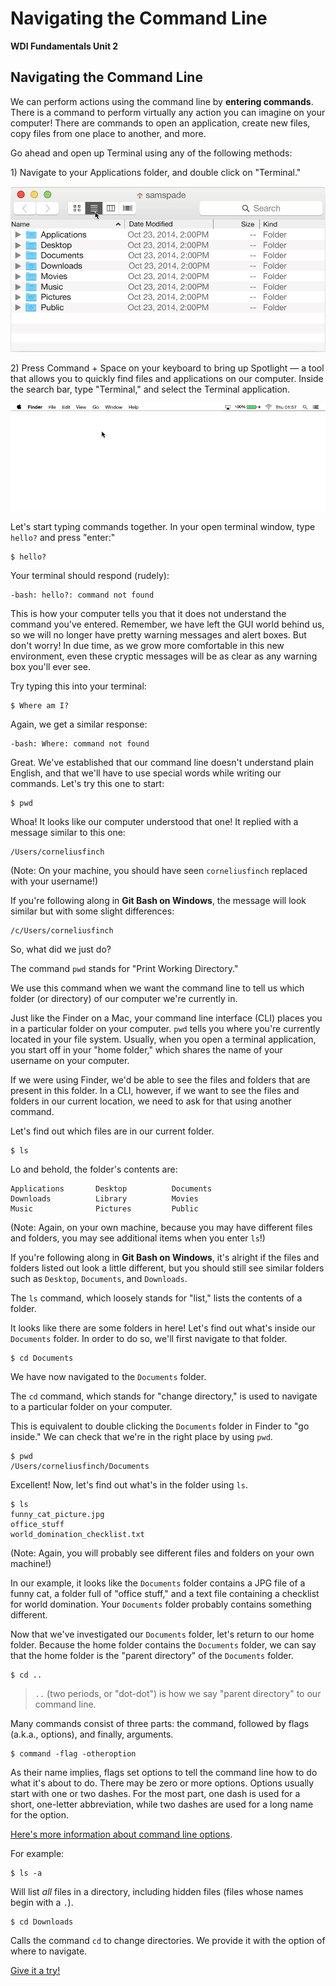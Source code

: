 # Navigating the Command Line

**WDI Fundamentals Unit 2**

## Navigating the Command Line

We can perform actions using the command line by **entering commands**. There is a command to perform virtually any action you can imagine on your computer! There are commands to open an application, create new files, copy files from one place to another, and more.

Go ahead and open up Terminal using any of the following methods:

1\) Navigate to your Applications folder, and double click on "Terminal."

![](../../.gitbook/assets/terminal-in-finder%20%281%29.gif)

2\) Press Command + Space on your keyboard to bring up Spotlight — a tool that allows you to quickly find files and applications on our computer. Inside the search bar, type "Terminal," and select the Terminal application.

![](../../.gitbook/assets/terminal-in-spotlight.gif)

Let's start typing commands together. In your open terminal window, type `hello?` and press "enter:"

```text
$ hello?
```

Your terminal should respond \(rudely\):

```text
-bash: hello?: command not found
```

This is how your computer tells you that it does not understand the command you've entered. Remember, we have left the GUI world behind us, so we will no longer have pretty warning messages and alert boxes. But don't worry! In due time, as we grow more comfortable in this new environment, even these cryptic messages will be as clear as any warning box you'll ever see.

Try typing this into your terminal:

```text
$ Where am I?
```

Again, we get a similar response:

```text
-bash: Where: command not found
```

Great. We've established that our command line doesn't understand plain English, and that we'll have to use special words while writing our commands. Let's try this one to start:

```text
$ pwd
```

Whoa! It looks like our computer understood that one! It replied with a message similar to this one:

```text
/Users/corneliusfinch
```

\(Note: On your machine, you should have seen `corneliusfinch` replaced with your username!\)

If you're following along in **Git Bash on Windows**, the message will look similar but with some slight differences:

```text
/c/Users/corneliusfinch
```

So, what did we just do?

The command `pwd` stands for "Print Working Directory."

We use this command when we want the command line to tell us which folder \(or directory\) of our computer we're currently in.

Just like the Finder on a Mac, your command line interface \(CLI\) places you in a particular folder on your computer. `pwd` tells you where you're currently located in your file system. Usually, when you open a terminal application, you start off in your "home folder," which shares the name of your username on your computer.

If we were using Finder, we'd be able to see the files and folders that are present in this folder. In a CLI, however, if we want to see the files and folders in our current location, we need to ask for that using another command.

Let's find out which files are in our current folder.

```text
$ ls
```

Lo and behold, the folder's contents are:

```text
Applications       Desktop          Documents
Downloads          Library          Movies
Music              Pictures         Public
```

\(Note: Again, on your own machine, because you may have different files and folders, you may see additional items when you enter `ls`!\)

If you're following along in **Git Bash on Windows**, it's alright if the files and folders listed out look a little different, but you should still see similar folders such as `Desktop`, `Documents`, and `Downloads`.

The `ls` command, which loosely stands for "list," lists the contents of a folder.

It looks like there are some folders in here! Let's find out what's inside our `Documents` folder. In order to do so, we'll first navigate to that folder.

```text
$ cd Documents
```

We have now navigated to the `Documents` folder.

The `cd` command, which stands for "change directory," is used to navigate to a particular folder on your computer.

This is equivalent to double clicking the `Documents` folder in Finder to "go inside." We can check that we're in the right place by using `pwd`.

```text
$ pwd
/Users/corneliusfinch/Documents
```

Excellent! Now, let's find out what's in the folder using `ls`.

```text
$ ls
funny_cat_picture.jpg
office_stuff
world_domination_checklist.txt
```

\(Note: Again, you will probably see different files and folders on your own machine!\)

In our example, it looks like the `Documents` folder contains a JPG file of a funny cat, a folder full of "office stuff," and a text file containing a checklist for world domination. Your `Documents` folder probably contains something different.

Now that we've investigated our `Documents` folder, let's return to our home folder. Because the home folder contains the `Documents` folder, we can say that the home folder is the "parent directory" of the `Documents` folder.

```text
$ cd ..
```

> `..` \(two periods, or "dot-dot"\) is how we say "parent directory" to our command line.

Many commands consist of three parts: the command, followed by flags \(a.k.a., options\), and finally, arguments.

```text
$ command -flag -otheroption
```

As their name implies, flags set options to tell the command line how to do what it's about to do. There may be zero or more options. Options usually start with one or two dashes. For the most part, one dash is used for a short, one-letter abbreviation, while two dashes are used for a long name for the option.

[Here's more information about command line options](http://catb.org/esr/writings/taoup/html/ch10s05.html#id2948149).

For example:

```text
$ ls -a
```

Will list _all_ files in a directory, including hidden files \(files whose names begin with a `.`\).

```text
$ cd Downloads
```

Calls the command `cd` to change directories. We provide it with the option of where to navigate.

[Give it a try!](navigating-the-command-line-exercise.md)

